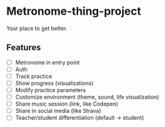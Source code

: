 # Metronome-thing-project

Your place to get better.

## Features

- [ ] Metronome in entry point
- [ ] Auth
- [ ] Track practice
- [ ] Show progress (visualizations)
- [ ] Modify practice parameters
- [ ] Customize environment (theme, sound, life visualization)
- [ ] Share music session (link, like Codepen)
- [ ] Share in social media (like Strava)
- [ ] Teacher/student differentiation (default -> student)
